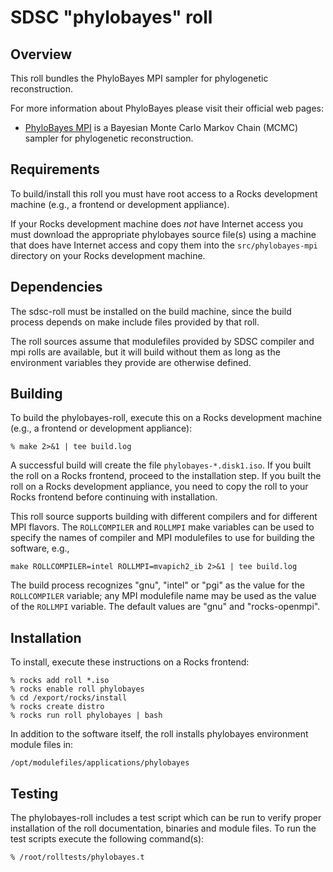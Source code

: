 # SDSC "phylobayes" roll

## Overview

This roll bundles the PhyloBayes MPI sampler for phylogenetic reconstruction.

For more information about PhyloBayes please visit their official web pages:

- <a href="http://www.phylobayes.org" target="_blank">PhyloBayes MPI</a> is a
Bayesian Monte Carlo Markov Chain (MCMC) sampler for phylogenetic reconstruction.


## Requirements

To build/install this roll you must have root access to a Rocks development
machine (e.g., a frontend or development appliance).

If your Rocks development machine does *not* have Internet access you must
download the appropriate phylobayes source file(s) using a machine that does
have Internet access and copy them into the `src/phylobayes-mpi` directory on
your Rocks development machine.


## Dependencies

The sdsc-roll must be installed on the build machine, since the build process
depends on make include files provided by that roll.

The roll sources assume that modulefiles provided by SDSC compiler and mpi
rolls are available, but it will build without them as long as the environment
variables they provide are otherwise defined.


## Building

To build the phylobayes-roll, execute this on a Rocks development
machine (e.g., a frontend or development appliance):

```shell
% make 2>&1 | tee build.log
```

A successful build will create the file `phylobayes-*.disk1.iso`.  If you built the
roll on a Rocks frontend, proceed to the installation step. If you built the
roll on a Rocks development appliance, you need to copy the roll to your Rocks
frontend before continuing with installation.

This roll source supports building with different compilers and for different
MPI flavors.  The `ROLLCOMPILER` and `ROLLMPI` make variables can be used to
specify the names of compiler and MPI modulefiles to use for building the
software, e.g.,

```shell
make ROLLCOMPILER=intel ROLLMPI=mvapich2_ib 2>&1 | tee build.log
```

The build process recognizes "gnu", "intel" or "pgi" as the value for the
`ROLLCOMPILER` variable; any MPI modulefile name may be used as the value of
the `ROLLMPI` variable.  The default values are "gnu" and "rocks-openmpi".


## Installation

To install, execute these instructions on a Rocks frontend:

```shell
% rocks add roll *.iso
% rocks enable roll phylobayes
% cd /export/rocks/install
% rocks create distro
% rocks run roll phylobayes | bash
```

In addition to the software itself, the roll installs phylobayes environment
module files in:

```shell
/opt/modulefiles/applications/phylobayes
```


## Testing

The phylobayes-roll includes a test script which can be run to verify proper
installation of the roll documentation, binaries and module files. To
run the test scripts execute the following command(s):

```shell
% /root/rolltests/phylobayes.t 
```
